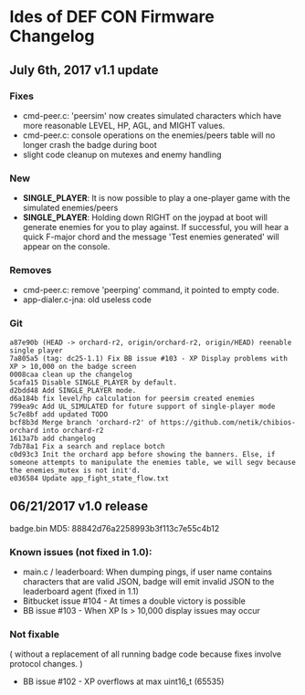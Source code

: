 # Ides of DEF CON Firmware Changelog

## July 6th, 2017 v1.1 update

### Fixes

* cmd-peer.c: 'peersim' now creates simulated characters which have more reasonable LEVEL, HP, AGL, and MIGHT values.
* cmd-peer.c: console operations on the enemies/peers table will no longer crash the badge during boot
* slight code cleanup on mutexes and enemy handling

### New

* **SINGLE_PLAYER**: It is now possible to play a one-player game with the simulated enemies/peers
* **SINGLE_PLAYER**: Holding down RIGHT on the joypad at boot will generate enemies for you to play against. If successful, you will hear a quick F-major chord and the message 'Test enemies generated' will appear on the console.

### Removes

* cmd-peer.c: remove 'peerping' command, it pointed to empty code.
* app-dialer.c-jna: old useless code

### Git

````
a87e90b (HEAD -> orchard-r2, origin/orchard-r2, origin/HEAD) reenable single player
7a805a5 (tag: dc25-1.1) Fix BB issue #103 - XP Display problems with XP > 10,000 on the badge screen
0008caa clean up the changelog
5cafa15 Disable SINGLE_PLAYER by default.
d2bdd48 Add SINGLE_PLAYER mode.
d6a184b fix level/hp calculation for peersim created enemies
799ea9c Add UL_SIMULATED for future support of single-player mode
5c7e8bf add updated TODO
bcf8b3d Merge branch 'orchard-r2' of https://github.com/netik/chibios-orchard into orchard-r2
1613a7b add changelog
7db78a1 Fix a search and replace botch
c0d93c3 Init the orchard app before showing the banners. Else, if someone attempts to manipulate the enemies table, we will segv because the enemies_mutex is not init'd.
e036584 Update app_fight_state_flow.txt

````

## 06/21/2017 v1.0 release

badge.bin MD5: 88842d76a2258993b3f113c7e55c4b12

### Known issues (not fixed in 1.0):

* main.c / leaderboard: When dumping pings, if user name contains characters that are valid JSON, badge will emit invalid JSON to the leaderboard agent (fixed in 1.1)
* Bitbucket issue #104 - At times a double victory is possible
* BB issue #103 - When XP Is > 10,000 display issues may occur

### Not fixable 
( without a replacement of all running badge code because fixes involve protocol changes. )

* BB issue #102 - XP overflows at max uint16_t (65535)
